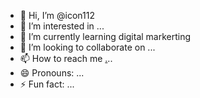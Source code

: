 - 👋 Hi, I’m @icon112
- 👀 I’m interested in ...
- 🌱 I’m currently learning digital markerting
- 💞️ I’m looking to collaborate on ...
- 📫 How to reach me [.](https://wa.me/message/E2OO6WGLRFCSK1)..
- 😄 Pronouns: ...
- ⚡ Fun fact: ...

<!---
icon112/icon112 is a ✨ special ✨ repository because its `README.md` (this file) appears on your GitHub profile.
You can click the Preview link to take a look at your changes.
--->
